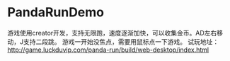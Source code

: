 # PandaRunDemo
游戏使用creator开发，支持无限跑，速度逐渐加快，可以收集金币。AD左右移动，J支持二段跳。
游戏一开始没焦点，需要用鼠标点一下游戏。
试玩地址：
http://game.luckduvip.com/panda-run/build/web-desktop/index.html



